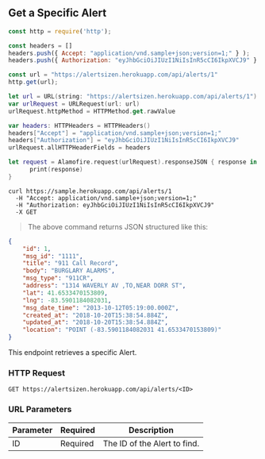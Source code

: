 ## Get a Specific Alert

```javascript
const http = require('http');

const headers = [] 
headers.push({ Accept: "application/vnd.sample+json;version=1;" } ); 
headers.push({ Authorization: "eyJhbGciOiJIUzI1NiIsInR5cCI6IkpXVCJ9" } ); 

const url = "https://alertsizen.herokuapp.com/api/alerts/1"
http.get(url);
```

```swift
let url = URL(string: "https://alertsizen.herokuapp.com/api/alerts/1")
var urlRequest = URLRequest(url: url)
urlRequest.httpMethod = HTTPMethod.get.rawValue

var headers: HTTPHeaders = HTTPHeaders()
headers["Accept"] = "application/vnd.sample+json;version=1;"
headers["Authorization"] = "eyJhbGciOiJIUzI1NiIsInR5cCI6IkpXVCJ9"
urlRequest.allHTTPHeaderFields = headers

let request = Alamofire.request(urlRequest).responseJSON { response in
      print(response)
}
```

```shell
curl https://sample.herokuapp.com/api/alerts/1
  -H "Accept: application/vnd.sample+json;version=1;"
  -H "Authorization: eyJhbGciOiJIUzI1NiIsInR5cCI6IkpXVCJ9"
  -X GET
```

> The above command returns JSON structured like this:

```json
{
    "id": 1,
    "msg_id": "1111",
    "title": "911 Call Record",
    "body": "BURGLARY ALARMS",
    "msg_type": "911CR",
    "address": "1314 WAVERLY AV ,TO,NEAR DORR ST",
    "lat": 41.6533470153809,
    "lng": -83.5901184082031,
    "msg_date_time": "2013-10-12T05:19:00.000Z",
    "created_at": "2018-10-20T15:38:54.884Z",
    "updated_at": "2018-10-20T15:38:54.884Z",
    "location": "POINT (-83.5901184082031 41.6533470153809)"
}
```

This endpoint retrieves a specific Alert.

### HTTP Request

`GET https://alertsizen.herokuapp.com/api/alerts/<ID>`

### URL Parameters

Parameter | Required | Description
--------- | ------- | -----------
ID | Required | The ID of the Alert to find.

